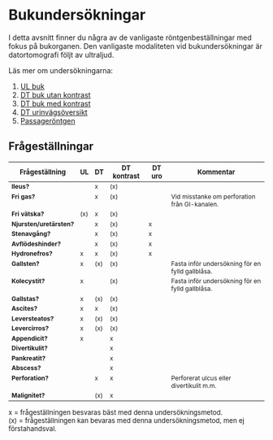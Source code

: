 # Bukundersökningar
I detta avsnitt finner du några av de vanligaste röntgenbeställningar med fokus på bukorganen. Den vanligaste modaliteten vid bukundersökningar är datortomografi följt av ultraljud. 

Läs mer om undersökningarna:
1. [UL buk](ul-buk)
2. [DT buk utan kontrast](dt-buk)
3. [DT buk med kontrast](dt-buk-kontrast)
4. [DT urinvägsöversikt](dt-uro)
5. [Passageröntgen](rtg-passage)


## Frågeställningar
| <font size='2'>Frågeställning</font>       |<font size='2'>UL</font>  | <font size='2'>DT</font>  | <font size='2'>DT kontrast</font>  | <font size='2'>DT uro</font>  | <font size='2'>Kommentar</font>  |
| ------------- |-------------| ------------- | ------------- | ------------- | ------------- |
| <b>Ileus?</b> | | x | (x) | | |
| <b>Fri gas?</b> | | x | (x) |  | Vid misstanke om perforation från GI-kanalen.|
| <b>Fri vätska?</b> |(x)| x | (x) |  | |
| <b>Njursten/uretärsten?</b> | | x | (x) | x| |
| <b>Stenavgång?</b> | | x | (x) | x | |
| <b>Avflödeshinder?</b> | |x | (x) | x | |
| <b>Hydronefros?</b> | x |x | (x) | x | |
| <b>Gallsten?</b> | x | (x) | (x) | | Fasta inför undersökning för en fylld gallblåsa. |
| <b>Kolecystit?</b> |x| | (x) | | Fasta inför undersökning för en fylld gallblåsa. |
| <b>Gallstas?</b> | x | (x) | (x) |  | |
| <b>Ascites?</b> |x| x | (x) |  | |
| <b>Leversteatos?</b> |x| (x) | (x) |  | |
| <b>Levercirros?</b> | x| (x) | (x) |  | |
| <b>Appendicit?</b> | x |  | x |  | |
| <b>Divertikulit?</b> | |  | x |  | |
| <b>Pankreatit?</b> | |  | x |  | |
| <b>Abscess?</b> | |  | x |  | |
| <b>Perforation?</b> | | x | x | | Perforerat ulcus eller divertikulit m.m. |
| <b>Malignitet?</b> | | (x) | x|  |

<font size='2'>x = frågeställningen besvaras bäst med denna undersökningsmetod.<br>(x) = frågeställningen kan bevaras med denna undersökningsmetod, men ej förstahandsval.</font>


<style> 
table {
    font-size: 12px;
}

table td {
    vertical-align: top;
}

</style>
